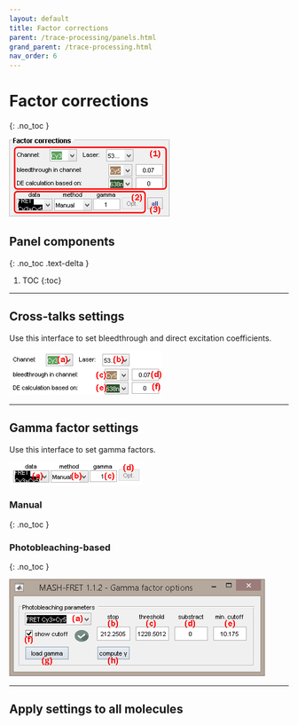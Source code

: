 ```yaml
---
layout: default
title: Factor corrections
parent: /trace-processing/panels.html
grand_parent: /trace-processing.html
nav_order: 6
---
```


# Factor corrections
{: .no_toc }

<a href="../../assets/images/gui/TP-panel-factors.png"><img src="../../assets/images/gui/TP-panel-factors.png" style="max-width: 290px;"/></a>

## Panel components
{: .no_toc .text-delta }

1. TOC
{:toc}


---

## Cross-talks settings

Use this interface to set bleedthrough and direct excitation coefficients.

<a href="../../assets/images/gui/TP-panel-factors-crosstalks.png"><img src="../../assets/images/gui/TP-panel-factors-crosstalks.png" style="max-width: 275px;"/></a>


---

## Gamma factor settings

Use this interface to set gamma factors.

<a href="../../assets/images/gui/TP-panel-factors-gamma.png"><img src="../../assets/images/gui/TP-panel-factors-gamma.png" style="max-width: 275px;"/></a>


### Manual
{: .no_toc }


### Photobleaching-based
{: .no_toc }

<a href="../../assets/images/gui/TP-panel-factors-gamma-opt.png"><img src="../../assets/images/gui/TP-panel-factors-gamma-opt.png" style="max-width: 461px;"/></a>


---

## Apply settings to all molecules




